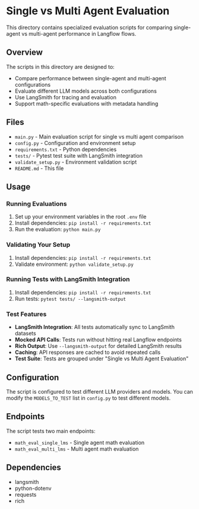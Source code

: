 # Single vs Multi Agent Evaluation

This directory contains specialized evaluation scripts for comparing single-agent vs multi-agent performance in Langflow flows.

## Overview

The scripts in this directory are designed to:
- Compare performance between single-agent and multi-agent configurations
- Evaluate different LLM models across both configurations
- Use LangSmith for tracing and evaluation
- Support math-specific evaluations with metadata handling

## Files

- `main.py` - Main evaluation script for single vs multi agent comparison
- `config.py` - Configuration and environment setup
- `requirements.txt` - Python dependencies
- `tests/` - Pytest test suite with LangSmith integration
- `validate_setup.py` - Environment validation script
- `README.md` - This file

## Usage

### Running Evaluations
1. Set up your environment variables in the root `.env` file
2. Install dependencies: `pip install -r requirements.txt`
3. Run the evaluation: `python main.py`

### Validating Your Setup
1. Install dependencies: `pip install -r requirements.txt`
2. Validate environment: `python validate_setup.py`

### Running Tests with LangSmith Integration
1. Install dependencies: `pip install -r requirements.txt`
2. Run tests: `pytest tests/ --langsmith-output`

### Test Features
- **LangSmith Integration**: All tests automatically sync to LangSmith datasets
- **Mocked API Calls**: Tests run without hitting real Langflow endpoints
- **Rich Output**: Use `--langsmith-output` for detailed LangSmith results
- **Caching**: API responses are cached to avoid repeated calls
- **Test Suite**: Tests are grouped under "Single vs Multi Agent Evaluation"

## Configuration

The script is configured to test different LLM providers and models. You can modify the `MODELS_TO_TEST` list in `config.py` to test different models.

## Endpoints

The script tests two main endpoints:
- `math_eval_single_lms` - Single agent math evaluation
- `math_eval_multi_lms` - Multi agent math evaluation

## Dependencies

- langsmith
- python-dotenv
- requests
- rich

